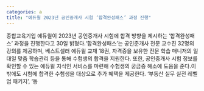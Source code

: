 ```yaml
---
categories: a
title: "에듀윌 2023년 공인중개사 시험 ‘합격완성패스’ 과정 진행"
---
```

종합교육기업 에듀윌이 2023년 공인중개사 시험에 합격 방향을 제시하는 ‘합격완성패스’ 과정을 진행한다고 30일 밝혔다.‘합격완성패스’는 공인준개사 전문 교수진 32명의 강의를 제공하며, 베스트셀러 에듀윌 교재 18권, 자격증을 보유한 전문 학습 매니저의 일대일 맞춤 학습관리 등을 통해 수험생의 합격을 지원한다. 또한, 공인중개사 시험 정보를 확인할 수 있는 에듀윌 지식인 서비스를 마련해 수험생의 궁금증 해소에 도움을 준다.이 밖에도 시험에 합격한 수험생을 대상으로 추가 혜택을 제공한다. ‘부동산 실무 실전 레벨 업 패키지’, ‘동